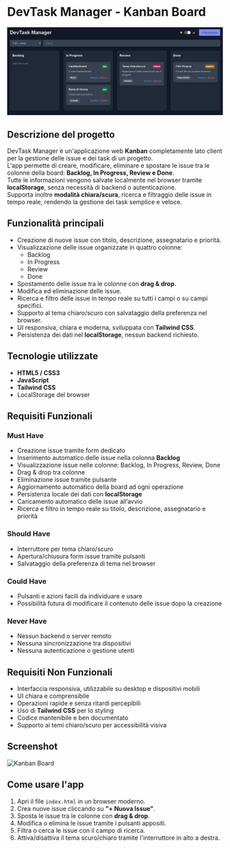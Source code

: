 # DevTask Manager - Kanban Board

![Kanban Board](foto/home.png)

## Descrizione del progetto
DevTask Manager è un'applicazione web **Kanban** completamente lato client per la gestione delle issue e dei task di un progetto.  
L'app permette di creare, modificare, eliminare e spostare le issue tra le colonne della board: **Backlog, In Progress, Review e Done**.  
Tutte le informazioni vengono salvate localmente nel browser tramite **localStorage**, senza necessità di backend o autenticazione.  
Supporta inoltre **modalità chiara/scura**, ricerca e filtraggio delle issue in tempo reale, rendendo la gestione dei task semplice e veloce.

## Funzionalità principali
- Creazione di nuove issue con titolo, descrizione, assegnatario e priorità.
- Visualizzazione delle issue organizzate in quattro colonne:
  - Backlog
  - In Progress
  - Review
  - Done
- Spostamento delle issue tra le colonne con **drag & drop**.
- Modifica ed eliminazione delle issue.
- Ricerca e filtro delle issue in tempo reale su tutti i campi o su campi specifici.
- Supporto al tema chiaro/scuro con salvataggio della preferenza nel browser.
- UI responsiva, chiara e moderna, sviluppata con **Tailwind CSS**.
- Persistenza dei dati nel **localStorage**, nessun backend richiesto.

## Tecnologie utilizzate
- **HTML5 / CSS3**
- **JavaScript**
- **Tailwind CSS**
- LocalStorage del browser

## Requisiti Funzionali

### Must Have
- Creazione issue tramite form dedicato
- Inserimento automatico delle issue nella colonna **Backlog**
- Visualizzazione issue nelle colonne: Backlog, In Progress, Review, Done
- Drag & drop tra colonne
- Eliminazione issue tramite pulsante
- Aggiornamento automatico della board ad ogni operazione
- Persistenza locale dei dati con **localStorage**
- Caricamento automatico delle issue all’avvio
- Ricerca e filtro in tempo reale su titolo, descrizione, assegnatario e priorità

### Should Have
- Interruttore per tema chiaro/scuro
- Apertura/chiusura form issue tramite pulsanti
- Salvataggio della preferenza di tema nel browser

### Could Have
- Pulsanti e azioni facili da individuare e usare
- Possibilità futura di modificare il contenuto delle issue dopo la creazione

### Never Have
- Nessun backend o server remoto
- Nessuna sincronizzazione tra dispositivi
- Nessuna autenticazione o gestione utenti

## Requisiti Non Funzionali
- Interfaccia responsiva, utilizzabile su desktop e dispositivi mobili
- UI chiara e comprensibile
- Operazioni rapide e senza ritardi percepibili
- Uso di **Tailwind CSS** per lo styling
- Codice mantenibile e ben documentato
- Supporto ai temi chiaro/scuro per accessibilità visiva

## Screenshot
![Kanban Board](inserisci_il_percorso_dell_immagine_qui)

## Come usare l'app
1. Apri il file `index.html` in un browser moderno.
2. Crea nuove issue cliccando su **"+ Nuova Issue"**.
3. Sposta le issue tra le colonne con **drag & drop**.
4. Modifica o elimina le issue tramite i pulsanti appositi.
5. Filtra o cerca le issue con il campo di ricerca.
6. Attiva/disattiva il tema scuro/chiaro tramite l'interruttore in alto a destra.

